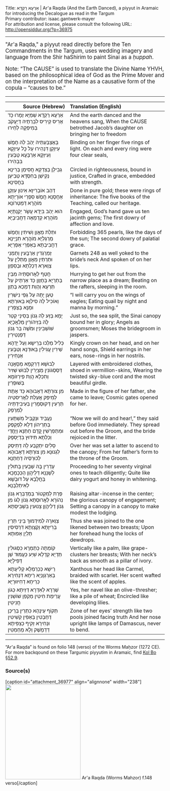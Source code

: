 <html>
<head></head>
<body>
Title: אַרְעָא רַקְדָא | Ar'a Raqda (And the Earth Danced), a piyyut in Aramaic for introducing the Decalogue as read in the Targum<br />
Primary contributor: isaac.gantwerk-mayer<br />
For attribution and license, please consult the following URL: <a href="http://opensiddur.org/?p=36975">http://opensiddur.org/?p=36975</a>
<p />
<hr />

<div class="english" style="font-size: 1.2em;">
"Ar'a Raqda," a piyyut read directly before the Ten Commandments in the Targum, uses wedding imagery and language from the Shir haShirim to paint Sinai as a <em>ḥuppah</em>.

Note: “The CAUSE” is used to translate the Divine Name YHVH, based on the philosophical idea of God as the Prime Mover and on the interpretation of the Name as a causative form of the copula – “causes to be.”
</div>

<hr />

<table style="margin-left: auto;margin-right: auto;" class="draggable">
<thead><tr><th id="x" style="text-align: right;">Source (Hebrew)</th><th style="text-align: left;">Translation (English)</th></tr></thead>
<tbody>
<tr><td style="vertical-align:top;">
<div class="liturgy"><span lang="he">
<span class="acrostic">אַ</span>רְעָא רַקְדָא שְׁמַיָּא זַמָרוּ
כָד אֶרִיס קֵירִיס לִבְרַתֶּיהּ דְּיַעֲקֹב בְּמִיפְּקָה לְחֵירוּ
</span></div></td>
 
<td style="vertical-align:top;">
<div class="english">
<span class="acrostic">A</span>nd the earth danced and the heavens sang,
When the CAUSE betrothed Jacob’s daughter on bringing her to freedom
</div></td></tr>


<tr><td style="vertical-align:top;">
<div class="liturgy"><span lang="he">
<span class="acrostic">בְּ</span>אֶצְבַּעְתֵּיהּ יְהַב לַהּ חָמֶשׁ עִיזְקַן דִּנְהִירוּ
עַל כׇּל עִיזְקָא וְעִיזְקָא אַרְבָּעָא טָבְּעִין בִּבְהִירוּ
</span></div></td>
 
<td style="vertical-align:top;">
<div class="english">
<span class="acrostic">B</span>inding on her finger five rings of light.
On each and every ring were four clear seals,
</div></td></tr>


<tr><td style="vertical-align:top;">
<div class="liturgy"><span lang="he">
<span class="acrostic">גְ</span>בִילָן בְּצִדְקָא חֲסִימַן בְּרִינָא
נְקִישַׁן בְּחִסְדָּא טְבִיעַן בַּחֲסִינָא
</span></div></td>
 
<td style="vertical-align:top;">
<div class="english">
<span class="acrostic">C</span>ircled in righteousness, bound in justice,
Crafted in grace, embedded with strength.
</div></td></tr>


<tr><td style="vertical-align:top;">
<div class="liturgy"><span lang="he">
<span class="acrostic">דְּ</span>הַב אוֹבְרִיזָא אִינוּן עִזְקַן אַחֲסָנָא
חֲמֶשׁ סִפְרֵי אוֹרָיְתָא מוֹהֲרָא דְּמַטְרוֹנָא
</span></div></td>
 
<td style="vertical-align:top;">
<div class="english">
<span class="acrostic">D</span>one in pure gold; these were rings of inheritance:
The five books of the Teaching, called our heritage.
</div></td></tr>


<tr><td style="vertical-align:top;">
<div class="liturgy"><span lang="he">
<span class="acrostic">ה</span>וּא יְהַב בִּיְדָא עֲשָׂר יְקְַנְתָּיָא
מוֹהֲרָא קַדְמָאָה דַּחֲבִיבָיָא
</span></div></td>
 
<td style="vertical-align:top;">
<div class="english">
<span class="acrostic">E</span>ngaged, God’s hand gave us ten jacinth gems;
The first dowry of affection and love.
</div></td></tr>


<tr><td style="vertical-align:top;">
<div class="liturgy"><span lang="he">
<span class="acrostic">וּ</span>תְלַת מַאֲוַן וְשִׁיתִּין וְחָמֶשׁ מַרְגְּלַיָא
מוֹהֲרָא תִנְיָינָא דַחֲבִיבְתָּא בְּאַפְּרֵי אַפְּרַיָא
</span></div></td>
 
<td style="vertical-align:top;">
<div class="english">
<span class="acrostic">F</span>orbidding 365 pearls, like the days of the sun;
The second dowry of palatial grace.
</div></td></tr>


<tr><td style="vertical-align:top;">
<div class="liturgy"><span lang="he">
<span class="acrostic">זְ</span>מַרַגְדִין אַרְבֲּעִין וְתַמְנֵי וּתַרְתֵּין מַאֲוַן
מַתְלְיַן עַל צַוְארָא דְּכַלְתָא וּבְסִפְוַן
</span></div></td>
 
<td style="vertical-align:top;">
<div class="english">
<span class="acrostic">G</span>arnets 248 as well yoked to the bride’s neck
And spoken of on her lips.
</div></td></tr>


<tr><td style="vertical-align:top;">
<div class="liturgy"><span lang="he">
<span class="acrostic">חֲ</span>טַף לַאֲרוּסְתֵּיהּ מִבֵּין בַּתְרַיָא בְּחֶזֶוַן
כַּד אַרְתֶּיק עַל תַּרְעָא וְהָוַת דַּמְכַא בְּתַוַן
</span></div></td>
 
<td style="vertical-align:top;">
<div class="english">
<span class="acrostic">H</span>urrying to get her out from the narrow place as a dream;
Beating on the rafters, sleeping in the room.
</div></td></tr>


<tr><td style="vertical-align:top;">
<div class="liturgy"><span lang="he">
<span class="acrostic">טְ</span>עַן יָתָהּ עַל גַּפֵּי נִישְׁרִין
וְאוֹכִיל לָהּ סִילְוָא בְּאוּרְתָּא וּמַנָּא בְּצַפְרִין
</span></div></td>
 
<td style="vertical-align:top;">
<div class="english">
“<span class="acrostic">I</span> will carry you on the wings of eagles;
Eating quail by night and manna by morning.”
</div></td></tr>


<tr><td style="vertical-align:top;">
<div class="liturgy"><span lang="he">
<span class="acrostic">יָ</span>מָא בְּזַע לַהּ גְנוֹן בְּסִינַי קְטַר לָהּ בִּזֵיהוֹרִין
מַלְאֲכָיָא שׁוֹשְׁבִינִין וּמֹשֶׁה בַּר גְּנוֹן דְּפַנְטֵירִין
</span></div></td>
 
<td style="vertical-align:top;">
<div class="english">
<span class="acrostic">J</span>ust so, the sea split, the Sinai canopy bound her in glory;
Angels as groomsmen; Moses the bridegroom in jaspers.
</div></td></tr>


<tr><td style="vertical-align:top;">
<div class="liturgy"><span lang="he">
<span class="acrostic">כְּ</span>לִיל מַלְכוּ בְּרֵישָא וְעַל יְדָהָא שֵׁירִין
עֲגִילִין בְּאוּדְנָא וְטַבְּעִין אַנְחִירִין
</span></div></td>
 
<td style="vertical-align:top;">
<div class="english">
<span class="acrostic">K</span>ingly crown on her head, and on her hand songs,
Shield earrings in her ears, nose-rings in her nostrils.
</div></td></tr>


<tr><td style="vertical-align:top;">
<div class="liturgy"><span lang="he">
<span class="acrostic">לְ</span>בוּשָׁא דְּרִקְמָא מְסָאֲנָה דְּסַסְגוֹנִין מְצַיְרִין
לְבוּשׁ שְׁזִיר וְתִכְלָא הֲוַת פֵירְזוֹמָא בְּשׁוּפְרִין
</span></div></td>
 
<td style="vertical-align:top;">
<div class="english">
<span class="acrostic">L</span>ayered with embroidered clothes, shoed in vermillion-skins,
Wearing the twisted sky-blue cord and the most beautiful girdle.
</div></td></tr>


<tr><td style="vertical-align:top;">
<div class="liturgy"><span lang="he">
<span class="acrostic">מִ</span>ן צוּרְתָּא דְּאָבוּהָא כַּד אָתָת לְמִיפַּק
אֲעַלַת לַאֲרִיסטֵיהּ תַּרְעִין דְּקוּסְמָרִין בְּעִיבִידְתֵּיה לְמִרְפַּק
</span></div></td>
 
<td style="vertical-align:top;">
<div class="english">
<span class="acrostic">M</span>ade in the figure of her father, she came to leave;
Cosmic gates opened for her.
</div></td></tr>


<tr><td style="vertical-align:top;">
<div class="liturgy"><span lang="he">
<span class="acrostic">נַ</span>עֲבֵּיד וּנְקַבֵּיל מִשְׁתָּעִין בַּתְרֵיהוֹן דְּלָא לְפַקְפֶּק
וּמִתְפַּרְשִׁין קֳדָם חַתְנָא וְיֶחֱדֵי וְכַלְתָא תִּידּוּץ בִּדְיַסְפֶּק
</span></div></td>
 
<td style="vertical-align:top;">
<div class="english">
“<span class="acrostic">N</span>ow we will do and hear!,” they said before God immediately.
They spread out before the Groom, and the bride rejoiced in the litter.
</div></td></tr>


<tr><td style="vertical-align:top;">
<div class="liturgy"><span lang="he">
<span class="acrostic">סְ</span>לִים יִתְקְבַע לָהּ דְּתִיסַק לִגְנוּנָא
מִן צוּרְתָּא דְּאָבוּהָא לְכוּרְסֵיהּ דְחַתְנָא
</span></div></td>
 
<td style="vertical-align:top;">
<div class="english">
<span class="acrostic">O</span>ver her was set a latter to ascend to the canopy;
From her father’s form to the throne of the Groom.
</div></td></tr>


<tr><td style="vertical-align:top;">
<div class="liturgy"><span lang="he">
<span class="acrostic">עָ</span>דְרִין בָּהּ שַׁבְעִין בְּתוּלִין לְשָׁנָנָא
דְּלֵיהֲוַן הַכְּכָמָכָא בַּחֲלָבָא עַל דּוּבְשָׁא לְאִיתְלַבָּנָא
</span></div></td>
 
<td style="vertical-align:top;">
<div class="english">
<span class="acrostic">P</span>roceeding to her seventy virginal ones to teach diligently;
<span class="acrostic">Q</span>uite like dairy yogurt and honey in whitening.
</div></td></tr>


<tr><td style="vertical-align:top;">
<div class="liturgy"><span lang="he">
<span class="acrostic">פְּ</span>רַת לְמִקְטוֹר בְּמַדְבְּרָא גְּנוֹן נְהוֹרָא לַאֲרוּסְתָּא
גְּנוֹן לְגוֹ מִן גְּנוֹן דְלֵיהֱוָן צְנוּעִין בִּשְׁבִיסְתָּא
</span></div></td>
 
<td style="vertical-align:top;">
<div class="english">
<span class="acrostic">R</span>aising altar-incense in the center; the glorious canopy of engagement;
<span class="acrostic">S</span>etting a canopy in a canopy to make modest the lodging.
</div></td></tr>


<tr><td style="vertical-align:top;">
<div class="liturgy"><span lang="he">
<span class="acrostic">צַ</span>וְארָהּ לְמִידְמוּךְ בֵּינֵי תְּרֵין בְּרִיזָתָא
וְקַצְוַתָא דִּרְסִיסִין תַּלְיַן אַפּוּתָא
</span></div></td>
 
<td style="vertical-align:top;">
<div class="english">
<span class="acrostic">T</span>hus she was joined to the one likened between two breasts;
<span class="acrostic">U</span>pon her forehead hung the locks of dewdrops.
</div></td></tr>


<tr><td style="vertical-align:top;">
<div class="liturgy"><span lang="he">
<span class="acrostic">ק</span>וֹמְתָה כְּתַמְרָא כִסְגוּלִין תַּדְיָא
קְדָלָא שִׁיַע כְּעֲמּוּד שֵׁן דְּפִילָיָא
</span></div></td>
 
<td style="vertical-align:top;">
<div class="english">
<span class="acrostic">V</span>ertically like a palm, like grape-clusters her breasts;
<span class="acrostic">W</span>ith her neck’s back as smooth as a pillar of ivory.
</div></td></tr>


<tr><td style="vertical-align:top;">
<div class="liturgy"><span lang="he">
<span class="acrostic">רֵ</span>ישָׁא כְּכַרְמְלָא קְלִיעָתָא בְּאַרְגְּוָנַיָא
רֵיחָא דִּנְחִירָא כְּרֵיחָא דְחִיזוּרָיָא
</span></div></td>
 
<td style="vertical-align:top;">
<div class="english">
<span class="acrostic">X</span>anthous her head like Carmel, braided with scarlet.
Her scent wafted like the scent of apples.
</div></td></tr>


<tr><td style="vertical-align:top;">
<div class="liturgy"><span lang="he">
<span class="acrostic">שַׁ</span>רְרָא לְאִדְּרָא דְּזֵיתָא כְּגוֹן עֲרֵימַת חִיטִין
מַקְפַן שׁוֹשַׁנִּין חֲנִיטִין
</span></div></td>
 
<td style="vertical-align:top;">
<div class="english">
<span class="acrostic">Y</span>es, her navel like an olive-thresher; like a pile of wheat;
Encircled like developing lilies. 
</div></td></tr>


<tr><td style="vertical-align:top;">
<div class="liturgy"><span lang="he">
<span class="acrostic">תְּ</span>קוֹף עֵינָהָא כִּתְרֵין בְּרֵיכַן דְחַבְטִין בְּאַפִּין קְשִׁיטִין
וּנְחִירָא זְקִיף כְצִפִּיתָא דְּדַמָשֶׁק וְלָא מְחַמְטִין
</span></div></td>
 
<td style="vertical-align:top;">
<div class="english">
<span class="acrostic">Z</span>one of her eyes’ strength like two pools joined facing truth
And her nose upright like lamps of Damascus, never to bend.
</div></td></tr>
</tbody></table>

<hr />

“Ar'a Raqda” is found on folio 148 (verso) of the Worms Maḥzor (1272 CE). For more backqound on these Targumic piyyutim in Aramaic, find <a href="https://www.sefaria.org/Kol_Bo.52.9?lang=bi">Kol Bo §52.9</a>.


<h3>Source(s)</h3>

[caption id="attachment_36977" align="alignnone" width="238"]<a href="https://opensiddur.org/wp-content/uploads/2021/05/Ara-Raqda-Woms-Mahzor-f.148-verso.jpg"><img src="https://opensiddur.org/wp-content/uploads/2021/05/Ara-Raqda-Woms-Mahzor-f.148-verso-238x300.jpg" alt="" width="238" height="300" class="size-medium wp-image-36977" /></a> Ar'a Raqda (Worms Mahzor) f.148 verso[/caption]

&nbsp;
</body>
</html>